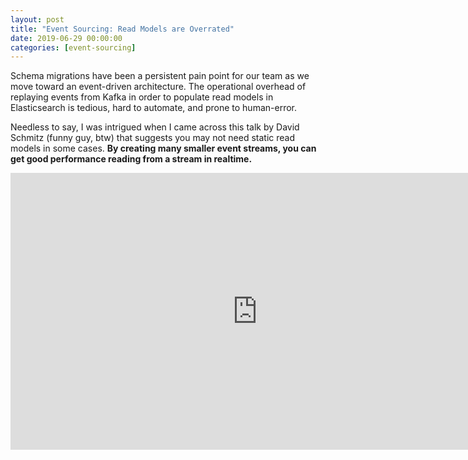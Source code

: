 ```yaml
---
layout: post
title: "Event Sourcing: Read Models are Overrated"
date: 2019-06-29 00:00:00
categories: [event-sourcing]
---
```


Schema migrations have been a persistent pain point for our team as we move toward an event-driven architecture. The operational overhead of replaying events from Kafka in order to populate read models in Elasticsearch is tedious, hard to automate, and prone to human-error.

Needless to say, I was intrigued when I came across this talk by David Schmitz (funny guy, btw) that suggests you may not need static read models in some cases. **By creating many smaller event streams, you can get good performance reading from a stream in realtime.**

<p class="video-wrapper">
  <iframe frameborder="0" scrolling="no" marginheight="0" marginwidth="0" width="788.54" height="443" type="text/html" src="https://www.youtube.com/embed/GzrZworHpIk?autoplay=0&fs=1&iv_load_policy=3&showinfo=0&rel=0&cc_load_policy=0"></iframe>
</p>